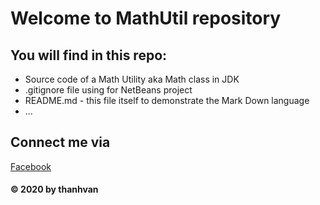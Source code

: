 # Welcome to MathUtil repository

## You will find in this repo:
* Source code of a Math Utility aka Math class in JDK
* .gitignore file using for NetBeans project
* README.md - this file itself to demonstrate the Mark
Down language
* ...

## Connect me via
[Facebook](https://facebook.com/thanhvan)

#### © 2020 by thanhvan